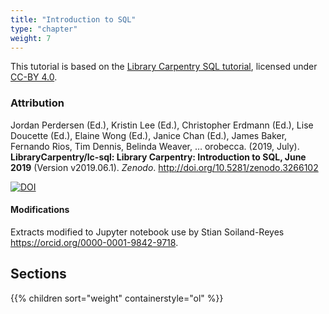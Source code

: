 ```yaml
---
title: "Introduction to SQL"
type: "chapter"
weight: 7
---
```



This tutorial is based on the [Library Carpentry SQL tutorial](https://librarycarpentry.github.io/lc-sql/), licensed under [CC-BY 4.0](https://librarycarpentry.github.io/lc-sql/LICENSE.html).

### Attribution

Jordan Perdersen (Ed.), Kristin Lee (Ed.), Christopher Erdmann (Ed.), Lise Doucette (Ed.), Elaine Wong (Ed.), Janice Chan (Ed.), James Baker, Fernando Rios, Tim Dennis, Belinda Weaver, … orobecca. (2019, July). **LibraryCarpentry/lc-sql: Library Carpentry: Introduction to SQL, June 2019** (Version v2019.06.1). _Zenodo_. http://doi.org/10.5281/zenodo.3266102

[![DOI](https://zenodo.org/badge/DOI/10.5281/zenodo.3266102.svg)](https://doi.org/10.5281/zenodo.3266102)

#### Modifications

Extracts modified to Jupyter notebook use by Stian Soiland-Reyes <https://orcid.org/0000-0001-9842-9718>.


## Sections

{{% children sort="weight" containerstyle="ol" %}}

